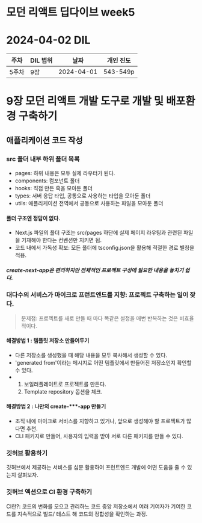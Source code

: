 # 모던 리액트 딥다이브 week5
# 2024-04-02 DIL

|주차|DIL 범위|날짜|개인 진도|
|------|---|---|---|
| 5주차 |9장|2024-04-01|543-549p|


# 9장 모던 리액트 개발 도구로 개발 및 배포환경 구축하기

## 애플리케이션 코드 작성

### src 폴더 내부 하위 폴더 목록
- pages: 하위 내용은 모두 실제 라우터가 된다.
- components: 컴포넌트 폴더
- hooks: 직접 만든 훅을 모아둔 폴더
- types: 서버 응답 타입, 공통으로 사용하는 타입을 모아둔 폴더
- utils: 애플리케이션 전역에서 공동으로 사용하는 파일을 모아둔 폴더

#### 폴더 구조엔 정답이 없다.
- Next.js 파일의 폴더 구조는 src/pages 하단에 실제 페이지 라우팅과 관련된 파일을 기재해야 한다는 컨벤션만 지키면 됨.
-  코드 내에서 가독성 확보: 모든 폴더에 tsconfig.json을 활용해 적절한 경로 별칭을 적용.

##### create-next-app은 편리하지만 전체적인 프로젝트 구성에 필요한 내용을 놓치기 쉽다. 

### 대다수의 서비스가 마이크로 프런트엔드를 지향: 프로젝트 구축하는 일이 잦다.
> 문제점: 프로젝트를 새로 만들 때 마다 똑같은 설정을 매번 반복하는 것은 비효율적이다.

#### 해결방법 1 : 템플릿 저장소 만들어두기

- 다른 저장소를 생성했을 때 해당 내용을 모두 복사해서 생성할 수 있다.
- 'generated from'이라는 메시지로 어떤 템플릿에서 만들어진 저장소인지 확인할 수 있다.
- 1. 보일러플레이트로 프로젝트를 만든다.
  2. Template repository 옵션을 체크.


#### 해결방법 2 : 나만의 create-***-app 만들기
- 조직 내에 마이크로 서비스를 지향하고 있거나, 앞으로 생성해야 할 프로젝트가 많다면 추천.
- CLI 패키지로 만들어, 사용자의 입력을 받아 서로 다른 패키지를 만들 수 있다.

### 깃허브 활용하기

깃허브에서 제공하는 서비스를 십분 활용하여 프런트엔드 개발에 어떤 도움을 줄 수 있는지 살펴보자.

### 깃허브 엑션으로 CI 환경 구축하기

CI란?: 코드의 변화를 모으고 관리하느 코드 중앙 저장소에서 여러 기여자가 기여한 코드를 지속적으로 빌드/ 테스트 해 코드의 정합성을 확인하는 과정.


